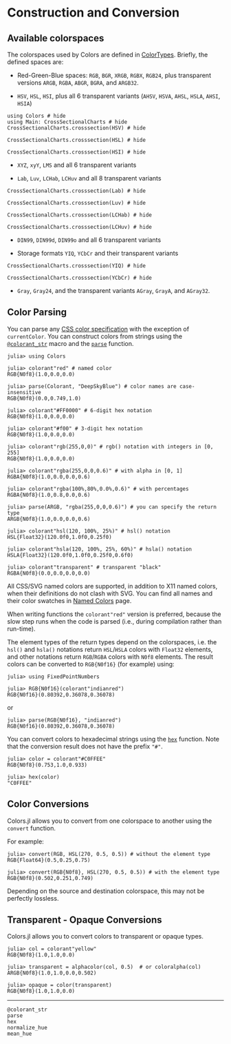 # Construction and Conversion


## Available colorspaces

The colorspaces used by Colors are defined in [ColorTypes](https://github.com/JuliaGraphics/ColorTypes.jl). Briefly, the defined spaces are:

- Red-Green-Blue spaces: `RGB`, `BGR`, `XRGB`, `RGBX`, `RGB24`, plus transparent versions `ARGB`, `RGBA`, `ABGR`, `BGRA`, and `ARGB32`.

- `HSV`, `HSL`, `HSI`, plus all 6 transparent variants (`AHSV`, `HSVA`, `AHSL`, `HSLA`, `AHSI`, `HSIA`)
```@example cross
using Colors # hide
using Main: CrossSectionalCharts # hide
CrossSectionalCharts.crosssection(HSV) # hide
```
```@example cross
CrossSectionalCharts.crosssection(HSL) # hide
```
```@example cross
CrossSectionalCharts.crosssection(HSI) # hide
```
- `XYZ`, `xyY`, `LMS` and all 6 transparent variants

- `Lab`, `Luv`, `LCHab`, `LCHuv` and all 8 transparent variants
```@example cross
CrossSectionalCharts.crosssection(Lab) # hide
```
```@example cross
CrossSectionalCharts.crosssection(Luv) # hide
```
```@example cross
CrossSectionalCharts.crosssection(LCHab) # hide
```
```@example cross
CrossSectionalCharts.crosssection(LCHuv) # hide
```
- `DIN99`, `DIN99d`, `DIN99o` and all 6 transparent variants

- Storage formats `YIQ`, `YCbCr` and their transparent variants
```@example cross
CrossSectionalCharts.crosssection(YIQ) # hide
```
```@example cross
CrossSectionalCharts.crosssection(YCbCr) # hide
```
- `Gray`, `Gray24`, and the transparent variants `AGray`, `GrayA`, and `AGray32`.


## Color Parsing

You can parse any [CSS color specification](https://developer.mozilla.org/en-US/docs/CSS/color)
with the exception of `currentColor`. You can construct colors from strings
using the [`@colorant_str`](@ref) macro and the [`parse`](@ref) function.

```jldoctest example
julia> using Colors

julia> colorant"red" # named color
RGB{N0f8}(1.0,0.0,0.0)

julia> parse(Colorant, "DeepSkyBlue") # color names are case-insensitive
RGB{N0f8}(0.0,0.749,1.0)

julia> colorant"#FF0000" # 6-digit hex notation
RGB{N0f8}(1.0,0.0,0.0)

julia> colorant"#f00" # 3-digit hex notation
RGB{N0f8}(1.0,0.0,0.0)

julia> colorant"rgb(255,0,0)" # rgb() notation with integers in [0, 255]
RGB{N0f8}(1.0,0.0,0.0)

julia> colorant"rgba(255,0,0,0.6)" # with alpha in [0, 1]
RGBA{N0f8}(1.0,0.0,0.0,0.6)

julia> colorant"rgba(100%,80%,0.0%,0.6)" # with percentages
RGBA{N0f8}(1.0,0.8,0.0,0.6)

julia> parse(ARGB, "rgba(255,0,0,0.6)") # you can specify the return type
ARGB{N0f8}(1.0,0.0,0.0,0.6)

julia> colorant"hsl(120, 100%, 25%)" # hsl() notation
HSL{Float32}(120.0f0,1.0f0,0.25f0)

julia> colorant"hsla(120, 100%, 25%, 60%)" # hsla() notation
HSLA{Float32}(120.0f0,1.0f0,0.25f0,0.6f0)

julia> colorant"transparent" # transparent "black"
RGBA{N0f8}(0.0,0.0,0.0,0.0)
```

All CSS/SVG named colors are supported, in addition to X11 named colors, when their definitions do not clash with SVG.
You can find all names and their color swatches in [Named Colors](@ref) page.

When writing functions the `colorant"red"` version is preferred, because the slow step runs when the code is parsed (i.e., during compilation rather than run-time).

The element types of the return types depend on the colorspaces, i.e. the `hsl()`
and `hsla()` notations return `HSL`/`HSLA` colors with `Float32` elements, and
other notations return `RGB`/`RGBA` colors with `N0f8` elements. The result
colors can be converted to `RGB{N0f16}` (for example) using:

```jldoctest example
julia> using FixedPointNumbers

julia> RGB{N0f16}(colorant"indianred")
RGB{N0f16}(0.80392,0.36078,0.36078)
```
or
```jldoctest example
julia> parse(RGB{N0f16}, "indianred")
RGB{N0f16}(0.80392,0.36078,0.36078)
```


You can convert colors to hexadecimal strings using the [`hex`](@ref) function.
Note that the conversion result does not have the prefix `"#"`.

```jldoctest example
julia> color = colorant"#C0FFEE"
RGB{N0f8}(0.753,1.0,0.933)

julia> hex(color)
"C0FFEE"
```

## Color Conversions

Colors.jl allows you to convert from one colorspace to another using the `convert` function.

For example:

```jldoctest example
julia> convert(RGB, HSL(270, 0.5, 0.5)) # without the element type
RGB{Float64}(0.5,0.25,0.75)

julia> convert(RGB{N0f8}, HSL(270, 0.5, 0.5)) # with the element type
RGB{N0f8}(0.502,0.251,0.749)
```

Depending on the source and destination colorspace, this may not be perfectly lossless.

## Transparent - Opaque Conversions

Colors.jl allows you to convert colors to transparent or opaque types.

```jldoctest example
julia> col = colorant"yellow"
RGB{N0f8}(1.0,1.0,0.0)

julia> transparent = alphacolor(col, 0.5)  # or coloralpha(col)
ARGB{N0f8}(1.0,1.0,0.0,0.502)

julia> opaque = color(transparent)
RGB{N0f8}(1.0,1.0,0.0)
```

---

```@docs
@colorant_str
parse
hex
normalize_hue
mean_hue
```
